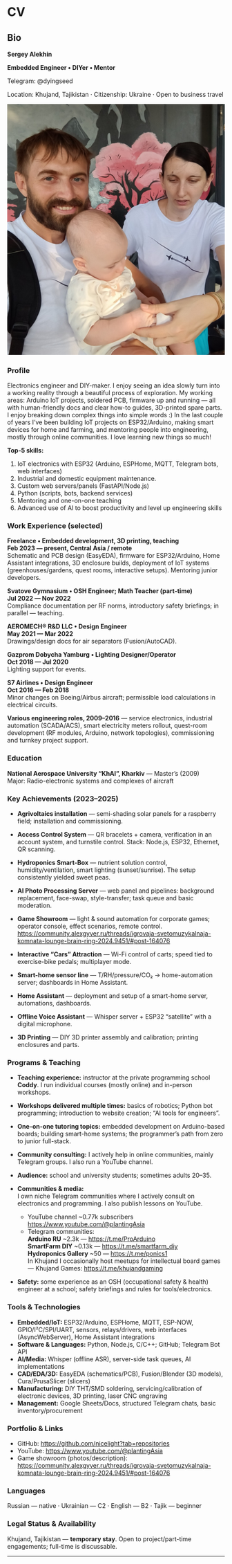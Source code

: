 # CV

## Bio
**Sergey Alekhin**

**Embedded Engineer • DIYer • Mentor**

Telegram: @dyingseed

Location: Khujand, Tajikistan · Citizenship: Ukraine · Open to business travel

![me](ava.png)


### Profile

Electronics engineer and DIY-maker. I enjoy seeing an idea slowly turn into a working reality through a beautiful process of exploration. My working areas: Arduino IoT projects, soldered PCB, firmware up and running — all with human-friendly docs and clear how-to guides, 3D-printed spare parts. I enjoy breaking down complex things into simple words :) In the last couple of years I’ve been building IoT projects on ESP32/Arduino, making smart devices for home and farming, and mentoring people into engineering, mostly through online communities. I love learning new things so much!

**Top-5 skills:**

1. IoT electronics with ESP32 (Arduino, ESPHome, MQTT, Telegram bots, web interfaces)
2. Industrial and domestic equipment maintenance.
3. Custom web servers/panels (FastAPI/Node.js)
4. Python (scripts, bots, backend services)
5. Mentoring and one-on-one teaching
6. Advanced use of AI to boost productivity and level up engineering skills

### Work Experience (selected)

**Freelance • Embedded development, 3D printing, teaching**  
**Feb 2023 — present, Central Asia / remote**  
Schematic and PCB design (EasyEDA), firmware for ESP32/Arduino, Home Assistant integrations, 3D enclosure builds, deployment of IoT systems (greenhouses/gardens, quest rooms, interactive setups). Mentoring junior developers.

**Svatove Gymnasium • OSH Engineer; Math Teacher (part-time)**  
**Jul 2022 — Nov 2022**  
Compliance documentation per RF norms, introductory safety briefings; in parallel — teaching.

**AEROMECH® R&D LLC • Design Engineer**  
**May 2021 — Mar 2022**  
Drawings/design docs for air separators (Fusion/AutoCAD).

**Gazprom Dobycha Yamburg • Lighting Designer/Operator**  
**Oct 2018 — Jul 2020**  
Lighting support for events.

**S7 Airlines • Design Engineer**  
**Oct 2016 — Feb 2018**  
Minor changes on Boeing/Airbus aircraft; permissible load calculations in electrical circuits.

**Various engineering roles, 2009–2016** — service electronics, industrial automation (SCADA/ACS), smart electricity meters rollout, quest-room development (RF modules, Arduino, network topologies), commissioning and turnkey project support.


### Education

**National Aerospace University “KhAI”, Kharkiv** — Master’s (2009)  
Major: Radio-electronic systems and complexes of aircraft


### Key Achievements (2023–2025)

* **Agrivoltaics installation** — semi-shading solar panels for a raspberry field; installation and commissioning.

* **Access Control System** — QR bracelets + camera, verification in an account system, and turnstile control. Stack: Node.js, ESP32, Ethernet, QR scanning.

* **Hydroponics Smart-Box** — nutrient solution control, humidity/ventilation, smart lighting (sunset/sunrise). The setup consistently yielded sweet peas.

* **AI Photo Processing Server** — web panel and pipelines: background replacement, face-swap, style-transfer; task queue and basic moderation.

* **Game Showroom** — light & sound automation for corporate games; operator console, effect scenarios, remote control.  
  https://community.alexgyver.ru/threads/igrovaja-svetomuzykalnaja-komnata-lounge-brain-ring-2024.9451/#post-164076

* **Interactive “Cars” Attraction** — Wi-Fi control of carts; speed tied to exercise-bike pedals; multiplayer mode.

* **Smart-home sensor line** — T/RH/pressure/CO₂ → home-automation server; dashboards in Home Assistant.

* **Home Assistant** — deployment and setup of a smart-home server, automations, dashboards.

* **Offline Voice Assistant** — Whisper server + ESP32 “satellite” with a digital microphone.

* **3D Printing** — DIY 3D printer assembly and calibration; printing enclosures and parts.


### Programs & Teaching

* **Teaching experience:** instructor at the private programming school **Coddy**. I run individual courses (mostly online) and in-person workshops.

* **Workshops delivered multiple times:** basics of robotics; Python bot programming; introduction to website creation; “AI tools for engineers”.

* **One-on-one tutoring topics:** embedded development on Arduino-based boards; building smart-home systems; the programmer’s path from zero to junior full-stack.

* **Community consulting:** I actively help in online communities, mainly Telegram groups. I also run a YouTube channel.

* **Audience:** school and university students; sometimes adults 20–35.

* **Communities & media:**  
I own niche Telegram communities where I actively consult on electronics and programming. I also publish lessons on YouTube.
  * YouTube channel ~0.77k subscribers  
    https://www.youtube.com/@plantingAsia
  * Telegram communities:  
    **Arduino RU** ~2.3k — https://t.me/ProArduino  
    **SmartFarm DIY** ~0.13k — https://t.me/smartfarm_diy  
    **Hydroponics Gallery** ~50 — https://t.me/ponics1  
    In Khujand I occasionally host meetups for intellectual board games — Khujand Games: https://t.me/khujandgaming

* **Safety:** some experience as an OSH (occupational safety & health) engineer at a school; safety briefings and rules for tools/electronics.




### Tools & Technologies

* **Embedded/IoT:** ESP32/Arduino, ESPHome, MQTT, ESP-NOW, GPIO/I²C/SPI/UART, sensors, relays/drivers, web interfaces (AsyncWebServer), Home Assistant integrations
* **Software & Languages:** Python, Node.js, C/C++; GitHub; Telegram Bot API
* **AI/Media:** Whisper (offline ASR), server-side task queues, AI implementations
* **CAD/EDA/3D:** EasyEDA (schematics/PCB), Fusion/Blender (3D models), Cura/PrusaSlicer (slicers)
* **Manufacturing:** DIY THT/SMD soldering, servicing/calibration of electronic devices, 3D printing, laser CNC engraving
* **Management:** Google Sheets/Docs, structured Telegram chats, basic inventory/procurement


### Portfolio & Links

* GitHub: https://github.com/nicelight?tab=repositories
* YouTube: https://www.youtube.com/@plantingAsia
* Game showroom (photos/description): https://community.alexgyver.ru/threads/igrovaja-svetomuzykalnaja-komnata-lounge-brain-ring-2024.9451/#post-164076


### Languages

Russian — native · Ukrainian — C2 · English — B2 · Tajik — beginner


### Legal Status & Availability

Khujand, Tajikistan — **temporary stay**. Open to project/part-time engagements; full-time is discussable.

---
